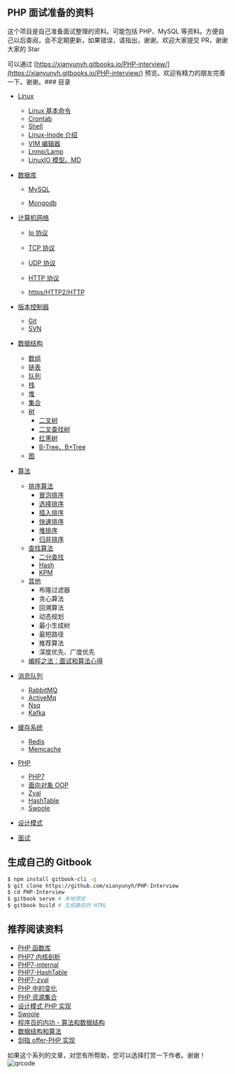 ## PHP 面试准备的资料

这个项目是自己准备面试整理的资料。可能包括 PHP、MySQL 等资料。方便自己以后查阅，会不定期更新，如果错误，请指出，谢谢。欢迎大家提交 PR，谢谢大家的 Star

可以通过 [https://xianyunyh.gitbooks.io/PHP-interview/](https://xianyunyh.gitbooks.io/PHP-interview/) 预览。欢迎有精力的朋友完善一下。谢谢。### 目录

- [Linux](Linux/README.md)

  - [Linux 基本命令](https://github.com/xianyunyh/PHP-Interview/blob/Master/Linux/Linux%E5%91%BD%E4%BB%A4.md)
  - [Crontab](Linux/crontab.md)
  - [Shell](Linux/shell.md)
  - [Linux-Inode 介绍](Linux/inode.md)
  - [VIM 编辑器](Linux/Vim.md)
  - [Lnmp/Lamp](Linux/lanmp.md)
  - [LinuxIO 模型。MD](Linux/LinuxIO模型.md)

- [数据库](Mysql/README.md)

  - [MySQL](Mysql/README.md)

  - [Mongodb](MongoDb/MongoDB.md)

- [计算机网络](计算机网络/README.md)

  - [Ip 协议](计算机网络/IP协议.md)

  - [TCP 协议](计算机网络/TCP协议.md)
  - [UDP 协议](计算机网络/UDP协议.md)
  - [HTTP 协议](计算机网络/HTTP协议.md)
  - [https/HTTP2/HTTP](计算机网络/HTTP2.md)

- [版本控制器](版本控制器/Git.md)

  - [Git](版本控制器/Git.md)
  - [SVN]()

- [数据结构](数据结构/README.md)

  - [数组](数据结构/数组.md)
  - [链表](数据结构/链表.md)
  - [队列](数据结构/队列.md)
  - [栈](数据结构/栈.md)
  - [堆](数据结构/堆.md)
  - [集合](数据结构/集合.md)
  - [树](数据结构/树.md)
    - [二叉树]()
    - [二叉查找树]()
    - [红黑树]()
    - [B-Tree、B+Tree]()
  - [图]()

- [算法](算法/README.md)

  - [排序算法]()
    - [冒泡排序](https://github.com/PuShaoWei/arithmetic-PHP/blob/Master/package/Sort/BubbleSort.php)
    - [选择排序](https://github.com/PuShaoWei/arithmetic-PHP/blob/Master/package/Sort/SelectSort.php)
    - [插入排序](https://github.com/PuShaoWei/arithmetic-PHP/blob/Master/package/Sort/InsertSort.php)
    - [快速排序](https://github.com/PuShaoWei/arithmetic-PHP/blob/Master/package/Sort/QuickSort.php)
    - [堆排序](https://github.com/PuShaoWei/arithmetic-PHP/blob/Master/package/Sort/HeapSort.php)
    - [归并排序](https://github.com/PuShaoWei/arithmetic-PHP/blob/Master/package/Sort/MergeSort.php)
  - [查找算法]()
    - [二分查找](https://github.com/PuShaoWei/arithmetic-PHP/blob/Master/package/Query/BinaryQuery.php)
    - [Hash]()
    - [KPM](https://github.com/PuShaoWei/arithmetic-PHP/blob/Master/package/Query/Kmp.php)
  - [其他]()
    - 布隆过滤器
    - 贪心算法
    - 回溯算法
    - 动态规划
    - 最小生成树
    - 最短路径
    - 推荐算法
    - 深度优先、广度优先
  - [编程之法：面试和算法心得](https://wizardforcel.gitbooks.io/the-Art-OF-programming-by-July/content/03.02.html)

- [消息队列](MQ/README.md)

  - [RabbitMQ](MQ/rabbitmq.md)
  - [ActiveMq]()
  - [Nsq]()
  - [Kafka]()

- [缓存系统]()

  - [Redis](Cache/Redis.md)
  - [Memcache]()

- [PHP](PHP/README.md)

  - [PHP7](PHP/PHP7.md)
  - [面向对象 OOP]()
  - [Zval](https://github.com/xianyunyh/PHP-Interview/blob/Master/PHP/PHP-Zval%E7%BB%93%E6%9E%84.md)
  - [HashTable](https://github.com/xianyunyh/PHP-Interview/blob/Master/PHP/PHP7-HashTable.md)
  - [Swoole]()

- [设计模式](设计模式/README.md)

- [面试](面试/README.md)




## 生成自己的 Gitbook

```bash
$ npm install gitbook-cli -g
$ git clone https://github.com/xianyunyh/PHP-Interview
$ cd PHP-Interview
$ gitbook serve # 本地预览
$ gitbook build # 生成静态的 HTML
```
## 推荐阅读资料

- [PHP 函数库](HTTP://overapi.com/PHP)
- [PHP7 内核剖析](https://github.com/pangudashu/PHP7-internal)
- [PHP7-internal](https://github.com/laruence/PHP7-internal)
- [PHP7-HashTable](HTTP://nikic.github.io/2014/12/22/PHPs-New-hashtable-implementation.html)
- [PHP7-zval](HTTP://nikic.github.io/2015/05/05/Internal-value-representation-in-PHP-7-part-1.html)
- [PHP 中的变化](https://github.com/tpunt/PHP7-Reference)
- [PHP 资源集合](https://github.com/ziadoz/awesome-PHP)
- [设计模式 PHP 实现](https://github.com/domnikl/DesignPatternsPHP)
- [Swoole](https://www.swoole.com/)
- [程序员的内功 - 算法和数据结构](HTTP://www.cnblogs.com/jingmoxukong/p/4329079.html)
- [数据结构和算法](HTTP://www.cnblogs.com/skywang12345/p/3603935.html)
- [剑指 offer-PHP 实现](https://blog.csdn.net/column/details/15795.html)



如果这个系列的文章，对您有所帮助，您可以选择打赏一下作者。谢谢！![qrcode](mm_reward_qrcode.jpg)